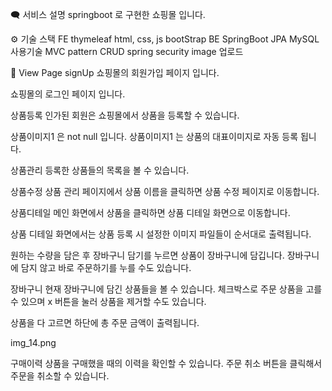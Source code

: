 🗨 서비스 설명
springboot 로 구현한 쇼핑몰 입니다.

⚙ 기술 스택
FE
thymeleaf
html, css, js
bootStrap
BE
SpringBoot
JPA
MySQL
사용기술
MVC pattern
CRUD
spring security
image 업로드

👀 View Page
signUp
쇼핑몰의 회원가입 페이지 입니다.




쇼핑몰의 로그인 페이지 입니다.



상품등록
인가된 회원은 쇼핑몰에서 상품을 등록할 수 있습니다.

상품이미지1 은 not null 입니다.
상품이미지1 는 상품의 대표이미지로 자동 등록 됩니다.



상품관리
등록한 상품들의 목록을 볼 수 있습니다.



상품수정
상품 관리 페이지에서 상품 이름을 클릭하면
상품 수정 페이지로 이동합니다.



상품디테일
메인 화면에서 상품을 클릭하면
상품 디테일 화면으로 이동합니다.


상품 디테일 화면에서는
상품 등록 시 설정한 이미지 파일들이 순서대로 출력됩니다.



원하는 수량을 담은 후 장바구니 담기를 누르면
상품이 장바구니에 담깁니다.
장바구니에 담지 않고 바로 주문하기를 누를 수도 있습니다.

장바구니
현재 장바구니에 담긴 상품들을 볼 수 있습니다.
체크박스로 주문 상품을 고를 수 있으며
x 버튼을 눌러 상품을 제거할 수도 있습니다.

상품을 다 고르면 하단에 총 주문 금액이 출력됩니다.

img_14.png

구매이력
상품을 구매했을 때의 이력을 확인할 수 있습니다.
주문 취소 버튼을 클릭해서 주문을 취소할 수 있습니다.

